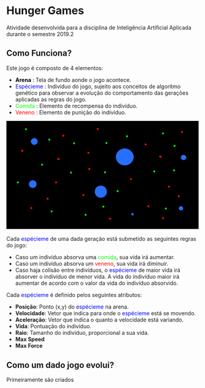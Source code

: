 # Hunger Games

Atividade desenvolvida para a disciplina de Inteligência Artificial Aplicada durante o semestre 2019.2

## Como Funciona?

Este jogo é composto de 4 elementos:

- <span style="color:black">**Arena**</span> : Tela de fundo aonde o jogo acontece.
- <span style="color:blue">Espécieme</span> : Indivíduo do jogo, sujeito aos conceitos de algoritmo genético para observar a evolução do comportamento das gerações aplicadas as regras do jogo.
- <span style="color:rgb(0,255,0)">Comida</span> : Elemento de recompensa do indivíduo.
- <span style="color:red">Veneno</span> : Elemento de punição do indivíduo.

![Hunger Games](figures/hungerGames.png)

Cada <span style="color:rgb(0,0,255)">espécieme</span> de uma dada geração está submetido as seguintes regras do jogo:

- Caso um indivíduo absorva uma <span style="color:rgb(0,255,0)">comida</span>, sua vida irá aumentar.
- Caso um indivíduo absorva um <span style="color:rgb(255,0,0)">veneno</span>, sua vida irá diminuir.
- Caso haja colisão entre indivíduos, o <span style="color:rgb(0,0,255)">espécieme</span> de maior vida irá absorver o indivíduo de menor vida. A vida do indivíduo maior irá aumentar de acordo com o valor da vida do indivíduo absorvido.

Cada <span style="color:rgb(0,0,255)">espécieme</span> é definido pelos seguintes atributos:

- **Posição**: Ponto (x,y) do <span style="color:rgb(0,0,255)">espécieme</span> na arena.
- **Velocidade**: Vetor que indica para onde o <span style="color:rgb(0,0,255)">espécieme</span> está se movendo.
- **Aceleração**: Vetor que indica o quanto a velocidade está variando.
- **Vida**: Pontuação do indivíduo.
- **Raio**: Tamanho do indivíduo, proporcional a sua vida.
- **Max Speed**
- **Max Force**

## Como um dado jogo evolui?

Primeiramente são criados
